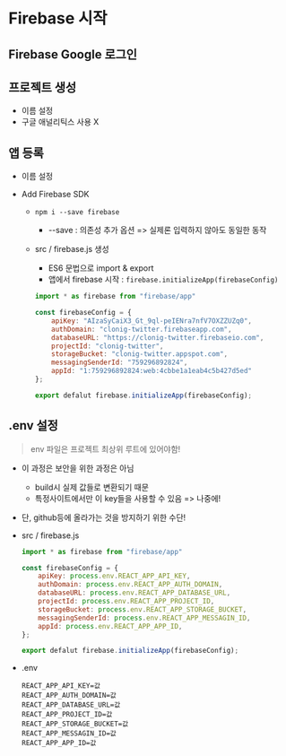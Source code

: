 # Firebase 시작

## Firebase Google 로그인

## 프로젝트 생성

- 이름 설정
- 구글 애널리틱스 사용 X

## 앱 등록

-   이름 설정

- Add Firebase SDK

  - `npm i --save firebase`

    - --save : 의존성 추가 옵션 => 실제론 입력하지 않아도 동일한 동작

  - src / firebase.js 생성

    - ES6 문법으로 import & export
    - 앱에서 firebase 시작 : `firebase.initializeApp(firebaseConfig)`

    ```js
    import * as firebase from "firebase/app"
    
    const firebaseConfig = {
        apiKey: "AIzaSyCaiX3_Gt_9ql-peIENra7nfV7OXZZUZq0",
        authDomain: "clonig-twitter.firebaseapp.com",
        databaseURL: "https://clonig-twitter.firebaseio.com",
        projectId: "clonig-twitter",
        storageBucket: "clonig-twitter.appspot.com",
        messagingSenderId: "759296892824",
        appId: "1:759296892824:web:4cbbe1a1eab4c5b427d5ed"
    };
    
    export defalut firebase.initializeApp(firebaseConfig);
    ```

## .env 설정

> env 파일은 프로젝트 최상위 루트에 있어야함!

- 이 과정은 보안을 위한 과정은 아님

  - build시 실제 값들로 변환되기 때문
  - 특정사이트에서만 이 key들을 사용할 수 있음 => 나중에!

- 단, github등에 올라가는 것을 방지하기 위한 수단!

- src / firebase.js

  ```js
  import * as firebase from "firebase/app"
  
  const firebaseConfig = {
      apiKey: process.env.REACT_APP_API_KEY,
      authDomain: process.env.REACT_APP_AUTH_DOMAIN,
      databaseURL: process.env.REACT_APP_DATABASE_URL,
      projectId: process.env.REACT_APP_PROJECT_ID,
      storageBucket: process.env.REACT_APP_STORAGE_BUCKET,
      messagingSenderId: process.env.REACT_APP_MESSAGIN_ID,
      appId: process.env.REACT_APP_APP_ID,
  };
  
  export defalut firebase.initializeApp(firebaseConfig);
  ```

- .env

  ```
  REACT_APP_API_KEY=값
  REACT_APP_AUTH_DOMAIN=값
  REACT_APP_DATABASE_URL=값
  REACT_APP_PROJECT_ID=값
  REACT_APP_STORAGE_BUCKET=값
  REACT_APP_MESSAGIN_ID=값
  REACT_APP_APP_ID=값
  ```

  